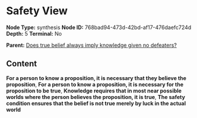 # Safety View

**Node Type:** synthesis
**Node ID:** 768bad94-473d-42bd-af17-476daefc724d
**Depth:** 5
**Terminal:** No

**Parent:** [Does true belief always imply knowledge given no defeaters?](does-true-belief-always-imply-knowledge-given-no-defeaters-antithesis-eb8e29df-1cf2-468a-9671-8344d3131906.md)

## Content

**For a person to know a proposition, it is necessary that they believe the proposition**, **For a person to know a proposition, it is necessary for the proposition to be true**, **Knowledge requires that in most near possible worlds where the person believes the proposition, it is true**, **The safety condition ensures that the belief is not true merely by luck in the actual world**
